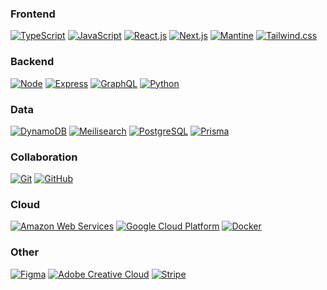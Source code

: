 ### Frontend
<a href="https://www.typescriptlang.org/" target="blank"> <img src="https://img.shields.io/badge/Typescript-2F73BF?style=for-the-badge&logo=typescript&logoColor=white" alt="TypeScript"/></a>
<a href="https://js.org/" target="blank"> <img src="https://img.shields.io/badge/Javascript-FFD43B?style=for-the-badge&logo=javascript&logoColor=black" alt="JavaScript"/></a>
<a href="https://reactjs.org/" target="blank"> <img src="https://img.shields.io/badge/react-61DAFB?style=for-the-badge&logo=react&logoColor=black" alt="React.js"/></a>
<a href="https://nextjs.org/" target="blank"> <img src="https://img.shields.io/badge/next.js-black?style=for-the-badge&logo=next.js&logoColor=white" alt="Next.js"/></a>
<a href="https://mantine.dev/" target="blank"> <img src="https://img.shields.io/badge/Mantine-339AF0?style=for-the-badge&logo=mantine&logoColor=white" alt="Mantine"/></a>
<a href="https://tailwindcss.com/" target="_blank"> <img src="https://img.shields.io/badge/Tailwind_CSS-06B6D4?style=for-the-badge&logo=tailwind-css&logoColor=white" alt="Tailwind.css"/></a>
<br>

### Backend
<a href="https://nodejs.org/en/" target="blank"> <img src="https://img.shields.io/badge/Node-76B062?style=for-the-badge&logo=nodedotjs&logoColor=white" alt="Node"/></a>
<a href="https://expressjs.com/de/" target="blank"> <img src="https://img.shields.io/badge/Express-EEEEEE?style=for-the-badge&logo=express&logoColor=black" alt="Express"/></a>
<a href="https://graphql.org/" target="blank"> <img src="https://img.shields.io/badge/GraphQL-DD34A6?style=for-the-badge&logo=graphql&logoColor=white" alt="GraphQL"/></a>
<a href="https://www.python.org" target="blank"> <img src="https://img.shields.io/badge/Python-3776AB?style=for-the-badge&logo=python&logoColor=white" alt="Python"/></a>
<br>

### Data
<a href="https://aws.amazon.com/dynamodb/" target="blank"> <img src="https://img.shields.io/badge/DynamoDB-4053D6?style=for-the-badge&logo=amazon-dynamodb&logoColor=white" alt="DynamoDB"/></a>
<a href="https://www.meilisearch.com/" target="blank"> <img src="https://img.shields.io/badge/Meilisearch-FF5CAA?style=for-the-badge&logo=meilisearch&logoColor=white" alt="Meilisearch"/></a>
<a href="https://www.postgresql.org/" target="blank"> <img src="https://img.shields.io/badge/Postgres-4169E1?style=for-the-badge&logo=postgresql&logoColor=white" alt="PostgreSQL"/></a>
<a href="https://www.prisma.io/" target="blank"> <img src="https://img.shields.io/badge/PRIsma-273141?style=for-the-badge&logo=prisma&logoColor=white" alt="Prisma"/></a>
<br>

### Collaboration
<a href="https://git-scm.com/" target="_blank"> <img src="https://img.shields.io/badge/GIT-E44C30?style=for-the-badge&logo=git&logoColor=white" alt="Git"/></a>
<a href="https://github.com/" target="_blank"> <img src="https://img.shields.io/badge/GitHub-100000?style=for-the-badge&logo=github&logoColor=white" alt="GitHub"></a>
<br>

### Cloud
<a href="https://aws.amazon.com/" target="blank"> <img src="https://img.shields.io/badge/AWS-%23FF9900.svg?style=for-the-badge&logo=amazon&logoColor=white" alt="Amazon Web Services"/></a>
<a href="https://cloud.google.com/" target="blank"> <img src="https://img.shields.io/badge/GCP-%234285F4.svg?style=for-the-badge&logo=google-cloud&logoColor=white" alt="Google Cloud Platform"/></a>
<a href="https://www.docker.com/" target="blank"> <img src="https://img.shields.io/badge/docker-%230db7ed.svg?style=for-the-badge&logo=docker&logoColor=white" alt="Docker"/></a>
<br>

### Other
<a href="https://www.figma.com/" target="_blank"> <img src="https://img.shields.io/badge/Figma-F24E1E?style=for-the-badge&logo=figma&logoColor=white" alt="Figma"/></a>
<a href="https://www.adobe.com/de/creativecloud.html" target="_blank"> <img src="https://img.shields.io/badge/Creative%20Cloud-DA1F26?style=for-the-badge&logo=adobecreativecloud&logoColor=white" alt="Adobe Creative Cloud"/></a>
<a href="https://stripe.com/en-gb-de" target="_blank"> <img src="https://img.shields.io/badge/stripe-635BFF?style=for-the-badge&logo=stripe&logoColor=white" alt="Stripe"/></a>
